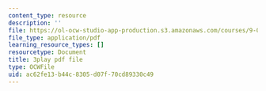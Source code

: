 ```yaml
---
content_type: resource
description: ''
file: https://ol-ocw-studio-app-production.s3.amazonaws.com/courses/9-04-sensory-systems-fall-2013/ac62fe13b44c8305d07f70cd89330c49_9fL2zRnkDdQ.pdf
file_type: application/pdf
learning_resource_types: []
resourcetype: Document
title: 3play pdf file
type: OCWFile
uid: ac62fe13-b44c-8305-d07f-70cd89330c49
---
```

